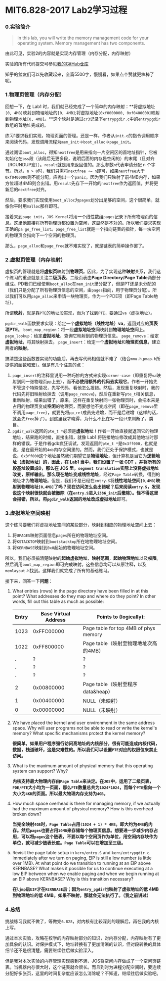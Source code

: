 # MIT6.828-2017 Lab2学习过程

### 0.实验简介

> In this lab, you will write the memory management code for your operating system. Memory management has two components.

由此可见，实验2的内容就是实现内存管理（内存分配，内存映射）

实验的所有代码提交可参见[我的GitHub仓库](https://github.com/astzls213/MIT6.828-2017Lab)

知乎的盆友们可以先收藏起来，全篇5500字，慢慢看，如果点个赞就更棒棒了呢。

### 1.物理页管理（内存分配）

回想一下，在 Lab1 时，我们就已经完成了一个简单的内存映射：**将虚拟地址`[0, 4MB]`映射到物理地址的`[0, 4MB]`;将虚拟地址`[0xf0000000, 0xf0400000]`映射到物理地址`[0, 4MB]`。**这个映射是通过`cr3`记录下`entrypgdir.c`中的`entrypgdir`数组的首地址完成的。

练习1要求我们实现，物理页面的管理。还是一样，作者从`init.c`的指令调用顺序来阅读代码，发现调用流程为`mem_init`->`boot_alloc`->`page_init`。

通过阅读`boot_alloc`，得知`nextfree`是用来指向一片空闲区的首地址指针，它被初始化在`bss`段（该段后无更多段，说明后面的内存是空闲的）的末尾（且对齐（ROUNDUP宏））。`result`就是用来返回值的。那么参数`n`代表申请分配 n 个字节。所以，`n > 0`时，我们只需将`nextfree += n`即可，如果`nextfree`大于`0xf0400000`则不能分配，应抛出一个`panic`。因为我们只映射了前4MB内存，如果方位超过4MB则会出错。用`result`先存下一开始的`nextfree`作为返回值，并将更新后的`nextfree`对齐。

然后，要求我们实现使用`boot_alloc`为`pages`划分出足够的空间，这个很简单，就像你平时用`malloc`那样即可。

接着来到`page_init`，`JOS Kernel`将用一个线性数组`pages`记录下所有物理页的信息。这里他直接将所有物理页都设置为空闲，这显然是不对的。所以我们要求实现正确的`pa ge_free_list`。`page_free_list`就是一个指向链表的指针，每一块空闲的物理页会指向下一个空闲的物理页。

那么，`page_alloc`和`page_free`就不难实现了，就是链表的简单操作罢了。

### 2.虚拟页管理（内存映射）

虚拟页的管理就是将**虚拟页**映射到**物理页**。因此，为了实现这种**映射**关系，我们这个练习的重点就是关注**二级页表**。二级页表由**Page Directory**/**Page Table**两部分组成。PD我们已经使用`boot_alloc`在`mem_init`里分配了，但是PT还是未分配的（我们只是分配了所有物理页信息的空间，由`pages`指向，用于物理页分配）。所以我们可以用`page_alloc`来申请一块物理页，作为一个PDE项（即Page Table地址）。

所谓**映射**，就是靠`PTE`的地址段实现，而为了找到`PTE`，要通过`va`（虚拟地址）。

`pgdir_walk`函数要求实现：给定一个**虚拟地址（线性地址）va**，返回对应的**页表项PTE**。       `boot_map_region`：将一段**虚拟地址空间**映射到**物理地址空间**上。
`page_lookup`：给定**虚拟地址**，查询它映射到的物理页信息。
`page_remove`：给定**虚拟地址**，将其映射抹去。
`page_insert`：给定一个**虚拟地址**和**物理页信息**，建立两者的**映射**。

搞清楚这些函数要实现的功能后，再去写代码相信就不难了（结合`mmu.h`,`pmap.h`所提供的函数和宏）。但是有几个注意的点：

1. `page_insert`的注释里说用一种巧妙的方式来实现`corner-case`（即重复将`va`映射到同一张物理页`pp`上去），而**不必使用额外的代码去实现它**。作者一开始先不管这个特殊情况，先写代码，看他怎么报错。然后，发现重复映射时，我的代码先将旧映射给抹去（调用`page_remove`)，然后在重新写`pte_t`相关信息，重新映射，结果出错了。原来，这样在重复映射同一张物理页时，会把本来是占用的物理页变成**空闲**的物理页，而要想他不变成空闲（即在`page_remove`里不调用`page_free`），就要先将`pp_ref`成员先递增，而不是后递增（这样的话，就会先`free`掉了）。到这里我才晓得，为什么不比在写一段`if`来判断了，类目。
2. `pgdir_walk`返回的`pte_t *`必须是**虚拟地址**！作者一开始直接就返回它的物理地址，结果跑的时候，直接出错，就像 Lab1 将链接地址修改成其他地址时那样的错误。于是作者gdb疯狂调试，发现返回的`pte_t *`是`0x3ff000`，也就是说，是在最开始的`4mb`内存空间里的。然而，我们正处于保护模式，也就是说，`0x3ff000`这个地址虽然我们期望它是**物理地址**，但计算机是当它为**逻辑地址（虚拟地址）**的，因此，在 Lab1 当中，我们设置了一张 GDT ，并将所有的段基址设置成0，那么在 JOS 里，`segment translation`实际上没将虚拟地址改变，原样输出。那么现在地址变成**线性地址**，经过`Page Table`转换，得到的地址才为**物理地址**。但是，我们不是已经在`entry.S`将**线性地址空间`[0,4MB]`映射到物理地址`[0,4MB]`**了吗？现在访问怎么会出错呢？后来阅读`entry.S`，发现说这个映射很快就会被撤除（在`entry.S`进入`i386_init`后撤除）。怪不得这里会报错，所以，将`pgdir_walk`返回的地址改成**虚拟地址**即可。

### 3.虚拟地址空间映射

这个练习要我们将虚拟地址空间的某些部分，映射到相应的物理地址空间上去：

1. 将`UPAGES`映射页面信息`pages`所在的物理地址空间。
2. 将`KSTACKTOP`映射到`bootstacktop`所在地物理地址空间。
3. 将`KERNBASE`映射到`0x0`起始的物理地址空间。

所以，我们必须搞清楚映射的**起始虚拟地址**，**映射范围**，**起始物理地址**以及**权限**。然后调用`boot_map_region`即可完成映射。这些信息均可以从原注释，以及`memlayout.h`找到。这样我们就完成了所有的基础练习。

接下来，回答一下**问题**：

1. What entries (rows) in the page directory have been filled in at this point? What addresses do they map and where do they point? In other words, fill out this table as much as possible:

   | Entry | Base Virtual Address | Points to (logically):                |
   | ----- | -------------------- | ------------------------------------- |
   | 1023  | 0xFFC00000           | Page table for top 4MB of phys memory |
   | 1022  | 0xFF800000           | Page table（映射至物理地址次高的4MB） |
   | .     | ?                    | ?                                     |
   | .     | ?                    | ?                                     |
   | .     | ?                    | ?                                     |
   | 2     | 0x00800000           | Page table（映射至程序data&heap）     |
   | 1     | 0x00400000           | NULL（未映射）                        |
   | 0     | 0x00000000           | NULL（未映射）                        |

2. We have placed the kernel and user environment in the same address space. Why will user programs not be able to read or write the kernel's memory? What specific mechanisms protect the kernel memory?

   **很简单，如果用户程序强行访问高地址的内核部分，很有可能造成内核代码，数据，栈道破坏，这是灾难性的。所以我们可以设置`PTE`对应的权限位来禁止访问。**

3. What is the maximum amount of physical memory that this operating system can support? Why?

   **内核支持最大物理内存由`Page Table`来决定。在`JOS`中，运用了二级页表，`PDE/PTE`大小均为一页面，那么`PTE`数量总共为`1024*1024`，而每个`PTE`指向一个大小为`4KB`的页面。所以最大物理内存支持为`4GB`。**

4. How much space overhead is there for managing memory, if we actually had the maximum amount of physical memory? How is this overhead broken down?

   **当完全映射`4GB`时，`Page Table`占用`(1024 + 1) * 4KB`，即大约为`4MB`的内存。然后`pages`也要占用`10MB`来存储每个物理页信息。想要进一步减少内存占用，可以将`pages`这个链表，不要以每个空闲页作为单位，用空闲内存块作为单位，就可减少链表长度。`Page Table`可以在增加至三级。**

5. Revisit the page table setup in `kern/entry.S` and `kern/entrypgdir.c`. Immediately after we turn on paging, EIP is still a low number (a little over 1MB). At what point do we transition to running at an EIP above KERNBASE? What makes it possible for us to continue executing at a low EIP between when we enable paging and when we begin running at an EIP above KERNBASE? Why is this transition necessary?

   **在`ljmp`后`EIP`才在`KERNBASE`后；因为`entry_pgdir`也映射了虚拟地址的低 4MB 到物理地址的低 4MB。如果不映射，那就会无法执行了。（我之前讲过）**

   

### 4.总结

挑战练习我就不做了，等做完`6.828`，对内核有比较深刻的理解后，再在我的内核上写。

通过本次实验，攻略在校学的内存映射部分的知识，对内存分配，内存映射有了更加具象的认识。对保护模式下，地址转换有了更加清晰的认识，但对段转换的具体细节还不是很清楚，需要继续往后做实验深入。

但是我对本次实验的内存管理实现感到不满，JOS将空闲内存做成了一个空闲页链表。当机器内存很大时，这个链表就会很长。而且到时为进程分配空间时，要连续分配好多张页，这里的时间复杂度应该怎么消除呢？不知道，继续往后做实验吧。

